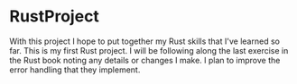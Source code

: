 # RustProject
With this project I hope to put together my Rust skills that I've learned so far. This is my first Rust project. I will be following along the last exercise in the Rust book noting any details or changes I make. I plan to improve the error handling that they implement.
